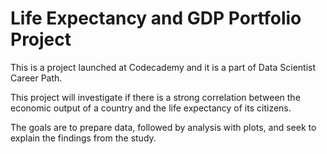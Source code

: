 # Life Expectancy and GDP Portfolio Project
 
This is a project launched at Codecademy and it is a part of Data Scientist Career Path.

This project will investigate if there is a strong correlation between the economic output of a country and the life expectancy of its citizens.

The goals are to prepare data, followed by analysis with plots, and seek to explain the findings from the study.